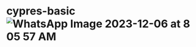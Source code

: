 # cypres-basic![WhatsApp Image 2023-12-06 at 8 05 57 AM](https://github.com/irviariefatul/cypres-basic/assets/90171947/ca74d9f6-db37-4590-a9ec-feb030ef2c91)
